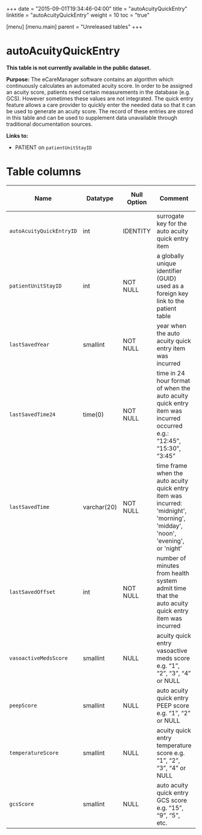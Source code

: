 +++
date = "2015-09-01T19:34:46-04:00"
title = "autoAcuityQuickEntry"
linktitle = "autoAcuityQuickEntry"
weight = 10
toc = "true"

[menu]
  [menu.main]
    parent = "Unreleased tables"
+++

# autoAcuityQuickEntry

**This table is not currently available in the public dataset.**

**Purpose:** The eCareManager software contains an algorithm which continuously calculates an automated acuity score. In order to be assigned an acuity score, patients need certain measurements in the database (e.g. GCS). However sometimes these values are not integrated. The quick entry feature allows a care provider to quickly enter the needed data so that it can be used to generate an acuity score. The record of these entries are stored in this table and can be used to supplement data unavailable through traditional documentation sources.

**Links to:**

* PATIENT on `patientUnitStayID`

<!-- # Important considerations

* To follow. -->

# Table columns

Name | Datatype | Null Option | Comment | Is Key | Stored Transformed Created
---- | ---- | ---- | ---- | ---- | ----
`autoAcuityQuickEntryID` | int | IDENTITY | surrogate key for the auto acuity quick entry item | PK | C
`patientUnitStayID` | int | NOT NULL | a globally unique identifier (GUID) used as a foreign key link to the patient table | FK | C
`lastSavedYear` | smallint | NOT NULL | year when the auto acuity quick entry item was incurred |  | T
`lastSavedTime24` | time(0) | NOT NULL | time in 24 hour format of when the auto acuity quick entry item was incurred occurred e.g.: “12:45”, “15:30”, “3:45” |  | T
`lastSavedTime` | varchar(20) | NOT NULL | time frame when the auto acuity quick entry item was incurred: 'midnight', 'morning', 'midday', 'noon', 'evening', or 'night' |  | T
`lastSavedOffset` | int | NOT NULL | number of minutes from health system admit time that the auto acuity quick entry item was incurred |  | C
`vasoactiveMedsScore` | smallint | NULL | acuity quick entry vasoactive meds score e.g. “1”, “2”, “3”, “4” or NULL |  | S
`peepScore` | smallint | NULL | auto acuity quick entry PEEP score e.g. “1”, “2” or NULL |  | S
`temperatureScore` | smallint | NULL | acuity quick entry temperature score e.g. “1”, “2”, “3”, “4” or NULL |  | S
`gcsScore` | smallint | NULL | auto acuity quick entry GCS score e.g. “15”, “9”, “5”, etc. |  | S

<!-- # Detailed description

* To follow.
 -->
